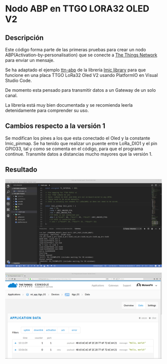# Nodo ABP en TTGO LORA32 OLED V2

## Descripción 

Este código forma parte de las primeras pruebas para crear un nodo ABP(Activation-by-personalisation) que se conecte a [The Things Network](https://www.thethingsnetwork.org/) para enviar un mensaje.

Se ha adaptado el ejemplo [ttn-abp](https://github.com/matthijskooijman/arduino-lmic/blob/master/examples/ttn-abp/ttn-abp.ino) de la librería [lmic library](https://github.com/matthijskooijman/arduino-lmic) para que funcione en una placa TTGO LoRa32 Oled V2 usando PlatformIO en Visual Studio Code. 

De momento esta pensado para transmitir datos a un Gateway de un solo canal. 

La librería está muy bien documentada y se recomienda leerla detenidamente para comprender su uso. 

## Cambios respecto a la versión 1

Se modifican los pines a los que esta conectado el Oled y la constante lmic_pinmap.
Se ha tenido que realizar un puente entre LoRa_DIO1 y el pin GPIO33, tal y como se comenta en el código, para que el programa continue. 
Transmite datos a distancias mucho mayores que la versión 1. 

## Resultado

![code_abp_v1](https://raw.githubusercontent.com/makers-bierzo/TTN-Bierzo/master/TTN_Microcontrolador/LoRaWAN/img/code_abp_v2.png)

![ttn_abp_v1](https://raw.githubusercontent.com/makers-bierzo/TTN-Bierzo/master/TTN_Microcontrolador/LoRaWAN/img/ttn_abp_v2.png)

